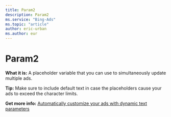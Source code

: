 ```yaml
---
title: Param2
description: Param2
ms.service: "Bing-Ads"
ms.topic: "article"
author: eric-urban
ms.author: eur
---
```


# Param2

**What it is:**        A placeholder variable that you can use to simultaneously update multiple ads.

**Tip:**        Make sure to include default text in case the placeholders cause your ads to exceed the character limits.

**Get more info:**     [Automatically customize your ads with dynamic text parameters](../hlp_BA_CONC_AboutParameters.md)



